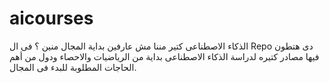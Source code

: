 # aicourses
الذكاء الاصطناعى كتير مننا مش عارفين بداية المجال منين ؟
فى ال Repo دى هتطون فيها مصادر كتيره لدراسة الذكاء الاصطناعى 
بداية من الرياضيات والاحصاء ودول من أهم الحاجات المطلوبة للبدء فى المجال. 
